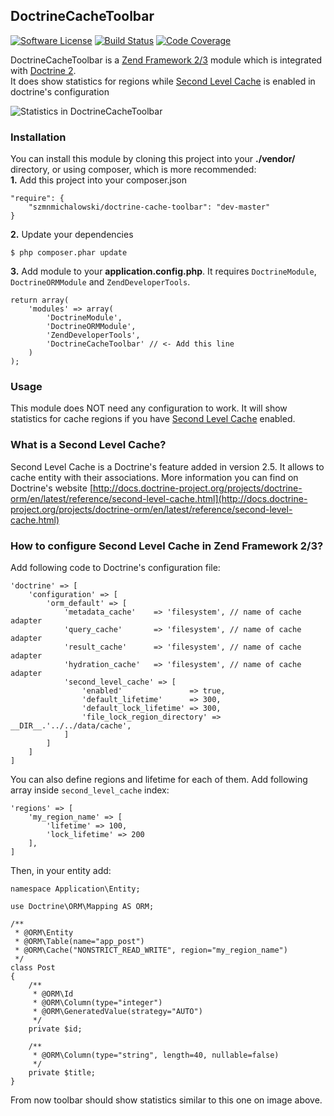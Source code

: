 ## DoctrineCacheToolbar

[![Software License](https://img.shields.io/badge/license-MIT-brightgreen.svg?style=flat-square)](LICENSE)
[![Build Status](https://travis-ci.org/szmnmichalowski/DoctrineCacheToolbar.svg?branch=master)](https://travis-ci.org/szmnmichalowski/DoctrineCacheToolbar)
[![Code Coverage](https://scrutinizer-ci.com/g/szmnmichalowski/DoctrineCacheToolbar/badges/coverage.png?b=master)](https://scrutinizer-ci.com/g/szmnmichalowski/DoctrineCacheToolbar/?branch=master)

DoctrineCacheToolbar is a [Zend Framework 2/3](http://framework.zend.com/) module which is integrated with [Doctrine 2](http://www.doctrine-project.org/).<br/>
It does show statistics for regions while [Second Level Cache](http://docs.doctrine-project.org/projects/doctrine-orm/en/latest/reference/second-level-cache.html) is enabled in doctrine's configuration    

![Statistics in DoctrineCacheToolbar](http://i.imgur.com/Vu5trCG.png)

### Installation

You can install this module by cloning this project into your **./vendor/** directory, or using composer, which is more recommended:<br/>
**1.**
Add this project into your composer.json
```
"require": {
    "szmnmichalowski/doctrine-cache-toolbar": "dev-master"
}
```
**2.**
Update your dependencies
```
$ php composer.phar update
```

**3.**
Add module to your **application.config.php**. It requires `DoctrineModule`, `DoctrineORMModule` and `ZendDeveloperTools`.
```
return array(
    'modules' => array(
        'DoctrineModule',
        'DoctrineORMModule',
        'ZendDeveloperTools',
        'DoctrineCacheToolbar' // <- Add this line
    )
);
```

### Usage

This module does NOT need any configuration to work. It will show statistics for cache regions if you have [Second Level Cache](http://docs.doctrine-project.org/projects/doctrine-orm/en/latest/reference/second-level-cache.html) enabled.

### What is a Second Level Cache?
Second Level Cache is a Doctrine's feature added in version 2.5. It allows to cache entity with their associations. More information you can find on Doctrine's website [http://docs.doctrine-project.org/projects/doctrine-orm/en/latest/reference/second-level-cache.html](http://docs.doctrine-project.org/projects/doctrine-orm/en/latest/reference/second-level-cache.html)

### How to configure Second Level Cache in Zend Framework 2/3?

Add following code to Doctrine's configuration file:

    'doctrine' => [
        'configuration' => [
            'orm_default' => [
                'metadata_cache'    => 'filesystem', // name of cache adapter
                'query_cache'       => 'filesystem', // name of cache adapter
                'result_cache'      => 'filesystem', // name of cache adapter
                'hydration_cache'   => 'filesystem', // name of cache adapter
                'second_level_cache' => [
                    'enabled'               => true,
                    'default_lifetime'      => 300,
                    'default_lock_lifetime' => 300,
                    'file_lock_region_directory' => __DIR__.'../../data/cache',
                ]
            ]
        ]
    ]
    
You can also define regions and lifetime for each of them. Add following array inside `second_level_cache` index:

    'regions' => [
        'my_region_name' => [
            'lifetime' => 100,
            'lock_lifetime' => 200
        ],
    ]
    
Then, in your entity add:

    namespace Application\Entity;
        
    use Doctrine\ORM\Mapping AS ORM;
        
    /**
     * @ORM\Entity
     * @ORM\Table(name="app_post")
     * @ORM\Cache("NONSTRICT_READ_WRITE", region="my_region_name")
     */
    class Post
    {
        /**
         * @ORM\Id
         * @ORM\Column(type="integer")
         * @ORM\GeneratedValue(strategy="AUTO")
         */
        private $id;
            
        /**
         * @ORM\Column(type="string", length=40, nullable=false)
         */
        private $title;
    }
    
From now toolbar should show statistics similar to this one on image above.